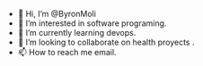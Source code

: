 - 👋 Hi, I’m @ByronMoli
- 👀 I’m interested in software programing.
- 🌱 I’m currently learning devops.
- 💞️ I’m looking to collaborate on health proyects .
- 📫 How to reach me email.

<!---
ByronMoli/ByronMoli is a ✨ special ✨ repository because its `README.md` (this file) appears on your GitHub profile.
You can click the Preview link to take a look at your changes.
--->
